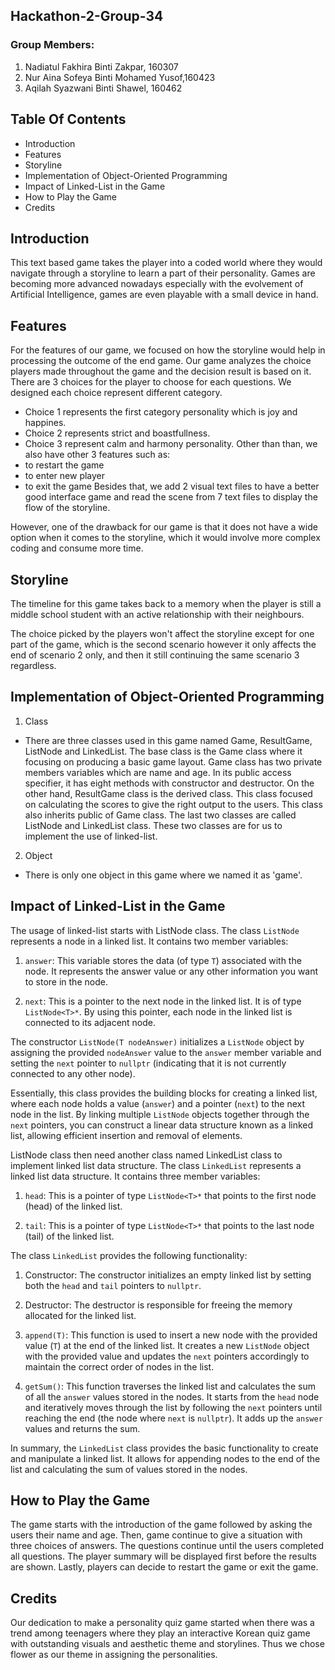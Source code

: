 ## Hackathon-2-Group-34

### Group Members: 
  1. Nadiatul Fakhira Binti Zakpar, 160307
  2.  Nur Aina Sofeya Binti Mohamed Yusof,160423
  3.  Aqilah Syazwani Binti Shawel, 160462
  
## Table Of Contents 
  + Introduction
  + Features
  + Storyline
  + Implementation of Object-Oriented Programming
  + Impact of Linked-List in the Game
  + How to Play the Game
  + Credits

## Introduction
  This text based game takes the player into a coded world where they would navigate through a storyline to learn a part of their personality. Games are becoming more advanced nowadays especially with the evolvement of Artificial Intelligence, games are even playable with a small device in hand. 

## Features
  For the features of our game, we focused on how the storyline would help in processing the outcome of the end game. Our game analyzes the choice players made throughout the game and the decision result is based on it. There are 3 choices for the player to choose for each questions. 
  We designed each choice represent different category.
  - Choice 1 represents the first category personality which is joy and happines.
  - Choice 2 represents strict and boastfullness.
  - Choice 3 represent calm and harmony personality.
Other than than, we also have other 3 features such as:
  - to restart the game
  - to enter new player
  - to exit the game
  Besides that, we add 2 visual text files to have a better good interface game and read the scene from 7 text files to display the flow of the storyline. 
  
  However, one of the drawback for our game is that it does not have a wide option when it comes to the storyline, which it would involve more complex coding and consume more time.



## Storyline
  The timeline for this game takes back to a memory when the player is still a middle school student with an active relationship with their neighbours.
  
  The choice picked by the players won't affect the storyline except for one part of the game, which is the second scenario however it only affects the end of scenario 2 only, and then it still continuing the same scenario 3 regardless.



## Implementation of Object-Oriented Programming
   1. Class
   * There are three classes used in this game named Game, ResultGame, ListNode and LinkedList. The base class is the Game class where it focusing on producing a basic game layout. Game class has two private members variables which are name and age. In its public access specifier, it has eight methods with constructor and destructor. On the other hand, ResultGame class is the derived class. This class focused on calculating the scores to give the right output to the users. This class also inherits public of Game class. The last two classes are called ListNode and LinkedList class. These two classes are for us to implement the use of linked-list. 
2. Object
* There is only one object in this game where we named it as 'game'.
  
## Impact of Linked-List in the Game
  The usage of linked-list starts with ListNode class. The class `ListNode` represents a node in a linked list. It contains two member variables:

1. `answer`: This variable stores the data (of type `T`) associated with the node. It represents the answer value or any other information you want to store in the node.

2. `next`: This is a pointer to the next node in the linked list. It is of type `ListNode<T>*`. By using this pointer, each node in the linked list is connected to its adjacent node.

The constructor `ListNode(T nodeAnswer)` initializes a `ListNode` object by assigning the provided `nodeAnswer` value to the `answer` member variable and setting the `next` pointer to `nullptr` (indicating that it is not currently connected to any other node).

Essentially, this class provides the building blocks for creating a linked list, where each node holds a value (`answer`) and a pointer (`next`) to the next node in the list. By linking multiple `ListNode` objects together through the `next` pointers, you can construct a linear data structure known as a linked list, allowing efficient insertion and removal of elements.

ListNode class then need another class named LinkedList class to implement linked list data structure. The class `LinkedList` represents a linked list data structure. It contains three member variables:

1. `head`: This is a pointer of type `ListNode<T>*` that points to the first node (head) of the linked list.

2. `tail`: This is a pointer of type `ListNode<T>*` that points to the last node (tail) of the linked list.

The class `LinkedList` provides the following functionality:

1. Constructor: The constructor initializes an empty linked list by setting both the `head` and `tail` pointers to `nullptr`.

2. Destructor: The destructor is responsible for freeing the memory allocated for the linked list. 

3. `append(T)`: This function is used to insert a new node with the provided value (`T`) at the end of the linked list. It creates a new `ListNode` object with the provided value and updates the `next` pointers accordingly to maintain the correct order of nodes in the list.

4. `getSum()`: This function traverses the linked list and calculates the sum of all the `answer` values stored in the nodes. It starts from the `head` node and iteratively moves through the list by following the `next` pointers until reaching the end (the node where `next` is `nullptr`). It adds up the `answer` values and returns the sum.

In summary, the `LinkedList` class provides the basic functionality to create and manipulate a linked list. It allows for appending nodes to the end of the list and calculating the sum of values stored in the nodes. 

## How to Play the Game
  The game starts with the introduction of the game followed by asking the users their name and age. Then, game continue to give a situation with three choices of answers. The questions continue until the users completed all questions. The player summary will be displayed first before the results are shown. Lastly, players can decide to restart the game or exit the game.
  
## Credits
  Our dedication to make a personality quiz game started when there was a trend among teenagers where they play an interactive Korean quiz game with outstanding visuals and aesthetic theme and storylines. Thus we chose flower as our theme in assigning the personalities.
